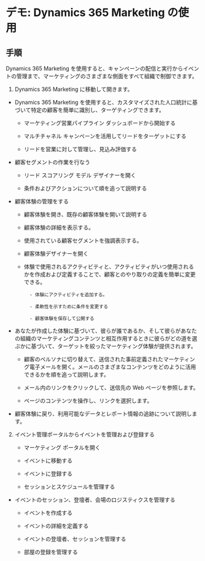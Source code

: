 ﻿---
demo:
    title: 'デモ: Dynamics 365 Marketing の使用'
    module: 'モジュール 1: Dynamics 365 Marketing の基礎を学ぶ'
---

# デモ: Dynamics 365 Marketing の使用

## 手順

Dynamics 365 Marketing を使用すると、キャンペーンの配信と実行からイベントの管理まで、マーケティングのさまざまな側面をすべて組織で制御できます。 

1. Dynamics 365 Marketing に移動して開きます。

- Dynamics 365 Marketing を使用すると、カスタマイズされた人口統計に基づいて特定の顧客を簡単に識別し、ターゲティングできます。 

	- マーケティング営業パイプライン ダッシュボードから開始する

	- マルチチャネル キャンペーンを活用してリードをターゲットにする

	- リードを営業に対して管理し、見込み評価する

- 顧客セグメントの作業を行なう

	- リード スコアリング モデル デザイナーを開く

	- 条件およびアクションについて順を追って説明する

- 顧客体験の管理をする 

	- 顧客体験を開き、既存の顧客体験を開いて説明する 

	- 顧客体験の詳細を表示する。

	- 使用されている顧客セグメントを強調表示する。 

	- 顧客体験デザイナーを開く

	- 体験で使用されるアクティビティと、アクティビティがいつ使用されるかを作成および定義することで、顧客とのやり取りの定義を簡単に変更できる。 

     		- 体験にアクティビティを追加する。

     		- 柔軟性を示すために条件を変更する

     		- 顧客体験を保存して公開する

- あなたが作成した体験に基づいて、彼らが誰であるか、そして彼らがあなたの組織のマーケティングコンテンツと相互作用するときに彼らがどの道を選ぶかに基づいて、ターゲットを絞ったマーケティング体験が提供されます。 

	- 顧客のペルソナに切り替えて、送信された事前定義されたマーケティング電子メールを開く。メールのさまざまなコンテンツをどのように活用できるかを順を追って説明します。 

	- メール内のリンクをクリックして、送信先の Web ページを参照します。 

	- ページのコンテンツを操作し、リンクを選択します。 

- 顧客体験に戻り、利用可能なデータとレポート情報の追跡について説明します。 

2. イベント管理ポータルからイベントを管理および登録する

	- マーケティング ポータルを開く

	- イベントに移動する

	- イベントに登録する

	- セッションとスケジュールを管理する

- イベントのセッション、登壇者、会場のロジスティクスを管理する

	- イベントを作成する

	- イベントの詳細を定義する

	- イベントの登壇者、セッションを管理する

	- 部屋の登録を管理する


